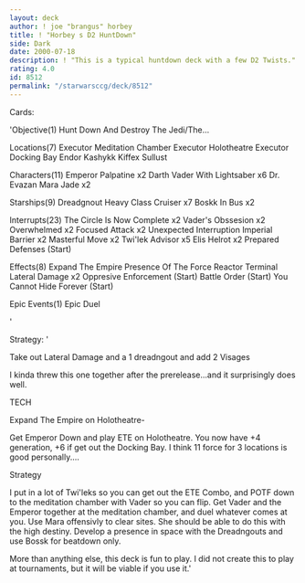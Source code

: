 ```yaml
---
layout: deck
author: ! joe "brangus" horbey
title: ! "Horbey s D2 HuntDown"
side: Dark
date: 2000-07-18
description: ! "This is a typical huntdown deck with a few D2 Twists."
rating: 4.0
id: 8512
permalink: "/starwarsccg/deck/8512"
---
```

Cards: 

'Objective(1)
Hunt Down And Destroy The Jedi/The...

Locations(7)
Executor Meditation Chamber
Executor Holotheatre
Executor Docking Bay
Endor
Kashykk
Kiffex
Sullust

Characters(11)
Emperor Palpatine x2
Darth Vader With Lightsaber x6
Dr. Evazan
Mara Jade x2

Starships(9)
Dreadgnout Heavy Class Cruiser x7
Boskk In Bus x2

Interrupts(23)
The Circle Is Now Complete x2
Vader's Obssesion x2
Overwhelmed x2
Focused Attack x2
Unexpected Interruption
Imperial Barrier x2
Masterful Move x2
Twi'lek Advisor x5
Elis Helrot x2
Prepared Defenses (Start)

Effects(8)
Expand The Empire
Presence Of The Force
Reactor Terminal
Lateral Damage x2
Oppresive Enforcement (Start)
Battle Order (Start)
You Cannot Hide Forever (Start)

Epic Events(1)
Epic Duel















'

Strategy: '

Take out Lateral Damage and a 1 dreadngout and add 2 Visages


I kinda threw this one together after the prerelease...and it surprisingly does well.

TECH

Expand The Empire on Holotheatre-

Get Emperor Down and play ETE on Holotheatre. You now have +4 generation, +6 if get out the Docking Bay. I think 11 force for 3 locations is good personally....

Strategy

I put in a lot of Twi'leks so you can get out the ETE Combo, and POTF down to the meditation chamber with Vader so you can flip. Get Vader and the Emperor together at the meditation chamber, and duel whatever comes at you. Use Mara offensivly to clear sites. She should be able to do this with the high destiny. Develop a presence in space with the Dreadngouts and use Bossk for beatdown only.

More than anything else, this deck is fun to play. I did not create this to play at tournaments, but it will be viable if you use it.'
